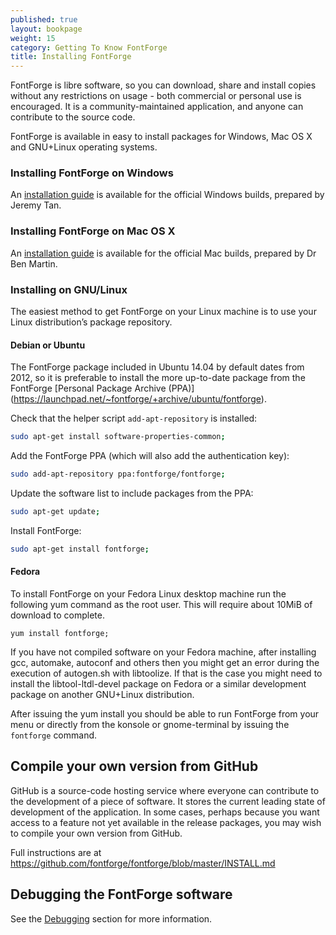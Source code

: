 ```yaml
---
published: true
layout: bookpage
weight: 15
category: Getting To Know FontForge
title: Installing FontForge
---
```


FontForge is libre software, so you can download, share and install copies without any restrictions on usage - both commercial or personal use is encouraged.
It is a community-maintained application, and anyone can contribute to the source code.

FontForge is available in easy to install packages for Windows, Mac OS X and GNU+Linux operating systems. 

### Installing FontForge on Windows

An [installation guide](http://fontforge.github.io/en-US/downloads/windows/) is available for the official Windows builds, prepared by Jeremy Tan.

### Installing FontForge on Mac OS X

An [installation guide](http://fontforge.github.io/en-US/downloads/mac/) is available for the official Mac builds, prepared by Dr Ben Martin. 

### Installing on GNU/Linux

The easiest method to get FontForge on your Linux machine is to use your Linux distribution’s package repository.

#### Debian or Ubuntu

The FontForge package included in Ubuntu 14.04 by default dates from 2012, so it is preferable to install the more up-to-date package from the FontForge [Personal Package Archive (PPA)] (https://launchpad.net/~fontforge/+archive/ubuntu/fontforge).

Check that the helper script `add-apt-repository` is installed:
    
```sh
sudo apt-get install software-properties-common;
```

Add the FontForge PPA (which will also add the authentication key):
    
```sh
sudo add-apt-repository ppa:fontforge/fontforge;
```

Update the software list to include packages from the PPA:
    
```sh
sudo apt-get update;
```

Install FontForge:
    
```sh
sudo apt-get install fontforge;
```

#### Fedora

To install FontForge on your Fedora Linux desktop machine run the following yum command as the root user. 
This will require about 10MiB of download to complete.

```
yum install fontforge;
```

If you have not compiled software on your Fedora machine, after installing gcc, automake, autoconf and others then you might get an error during the execution of autogen.sh with libtoolize. 
If that is the case you might need to install the libtool-ltdl-devel package on Fedora or a similar development package on another GNU+Linux distribution.

After issuing the yum install you should be able to run FontForge from your menu or directly from the konsole or gnome-terminal by issuing the `fontforge` command.

## Compile your own version from GitHub

GitHub is a source-code hosting service where everyone can contribute to the development of a piece of software. 
It stores the current leading state of development of the application.
In some cases, perhaps because you want access to a feature not yet available in the release packages, you may wish to compile your own version from GitHub.

Full instructions are at <https://github.com/fontforge/fontforge/blob/master/INSTALL.md>

## Debugging the FontForge software

See the [Debugging](When_Things_Go_Wrong_With_Fontforge_Itself) section for more information.
